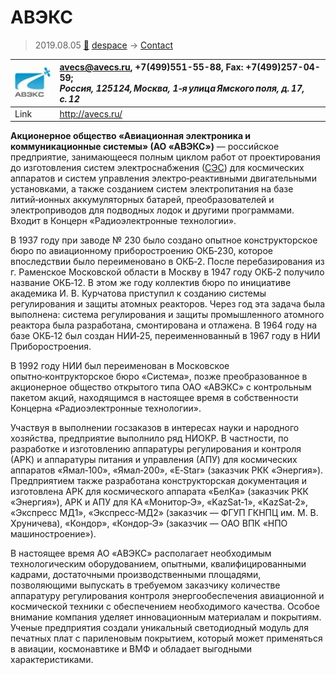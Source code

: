 # АВЭКС
> 2019.08.05 [🚀](../index/index.md) [despace](index.md) → [Contact](contact.md)

|[![](f/contact/a/avecs_logo1_thumb.jpg)](f/contact/a/avecs_logo1.png)|<avecs@avecs.ru>, +7(499)551-55-88, Fax: +7(499)257-04-59;<br> *Россия, 125124, Москва, 1‑я улица Ямского поля, д. 17, с. 12*|
|:--|:--|
|Link|<http://avecs.ru/>|

**Акционерное общество «Авиационная электроника и коммуникационные системы» (АО «АВЭКС»)** — российское предприятие, занимающееся полным циклом работ от проектирования до изготовления систем электроснабжения ([СЭС](sps.md)) для космических аппаратов и систем управления электро‑реактивными двигательными установками, а также созданием систем электропитания на базе литий‑ионных аккумуляторных батарей, преобразователей и электроприводов для подводных лодок и другими программами. Входит в Концерн «Радиоэлектронные технологии».

<p style="page-break-after:always"> </p>

В 1937 году при заводе № 230 было создано опытное конструкторское бюро по авиационному приборостроению ОКБ‑230, которое впоследствии было переименовано в ОКБ‑2. После перебазирования из г. Раменское Московской области в Москву в 1947 году ОКБ‑2 получило название ОКБ‑12. В этом же году коллектив бюро по инициативе академика И. В. Курчатова приступил к созданию системы регулирования и защиты атомных реакторов. Через год эта задача была выполнена: система регулирования и защиты промышленного атомного реактора была разработана, смонтирована и отлажена. В 1964 году на базе ОКБ‑12 был создан НИИ‑25, переименнованный в 1967 году в НИИ Приборостроения.

В 1992 году НИИ был переименован в Московское опытно‑контрукторское бюро «Система», позже преобразованное в акционерное общество открытого типа ОАО «АВЭКС» с контрольным пакетом акций, находящимся в настоящее время в собственности Концерна «Радиоэлектронные технологии».

Участвуя в выполнении госзаказов в интересах науки и народного хозяйства, предприятие выполнило ряд НИОКР. В частности, по разработке и изготовлению аппаратуры регулирования и контроля (АРК) и аппаратуры питания и управления (АПУ) для космических аппаратов «Ямал‑100», «Ямал‑200», «E‑Star» (заказчик РКК «Энергия»). Предприятием также разработана конструкторская документация и изготовлена АРК для космического аппарата «БелКа» (заказчик РКК «Энергия»), АРК и АПУ для КА «Монитор‑Э», «KazSat‑1», «KazSat‑2», «Экспресс МД1», «Экспресс‑МД2» (заказчик — ФГУП ГКНПЦ им. М. В. Хруничева), «Кондор», «Кондор‑Э» (заказчик — ОАО ВПК «НПО машиностроение»).

В настоящее время АО «АВЭКС» располагает необходимым технологическим оборудованием, опытными, квалифицированными кадрами, достаточными производственными площадями, позволяющими выпускать в требуемом заказчику количестве аппаратуру регулирования контроля энергообеспечения авиационной и космической техники с обеспечением необходимого качества. Особое внимание компания уделяет инновационным материалам и покрытиям. Ученые предприятия создали уникальный светодиодный модуль для печатных плат с париленовым покрытием, который может применяться в авиации, космонавтике и ВМФ и обладает выгодными характеристиками.
